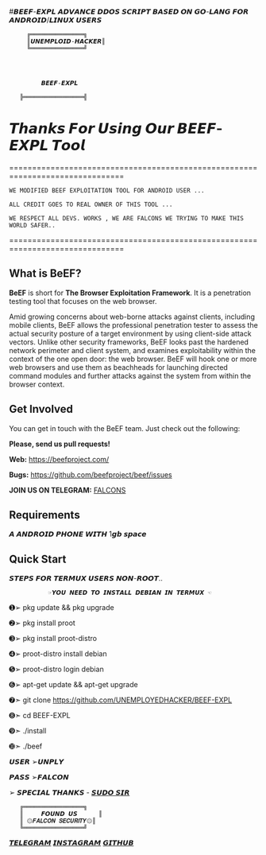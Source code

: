 
#𝘽𝙀𝙀𝙁-𝙀𝙓𝙋𝙇
𝘼𝘿𝙑𝘼𝙉𝘾𝙀 𝘿𝘿𝙊𝙎 𝙎𝘾𝙍𝙄𝙋𝙏 𝘽𝘼𝙎𝙀𝘿 𝙊𝙉 𝙂𝙊-𝙇𝘼𝙉𝙂 𝙁𝙊𝙍 𝘼𝙉𝘿𝙍𝙊𝙄𝘿/𝙇𝙄𝙉𝙐𝙓 𝙐𝙎𝙀𝙍𝙎

         ╔═══════════════╗
         ║𝙐𝙉𝙀𝙈𝙋𝙇𝙊𝙄𝘿-𝙃𝘼𝘾𝙆𝙀𝙍║    
         ╚═══════════════╝


     
     
             𝘽𝙀𝙀𝙁-𝙀𝙓𝙋𝙇   
     
       ╠═════════════════╣

# 𝙏𝙝𝙖𝙣𝙠𝙨 𝙁𝙤𝙧 𝙐𝙨𝙞𝙣𝙜 𝙊𝙪𝙧 𝘽𝙀𝙀𝙁-𝙀𝙓𝙋𝙇  𝙏𝙤𝙤𝙡





===============================================================================

    WE MODIFIED BEEF EXPLOITATION TOOL FOR ANDROID USER ...

    ALL CREDIT GOES TO REAL OWNER OF THIS TOOL ...

    WE RESPECT ALL DEVS. WORKS , WE ARE FALCONS WE TRYING TO MAKE THIS WORLD SAFER..

===============================================================================

What is BeEF?
-------------

__BeEF__ is short for __The Browser Exploitation Framework__. It is a penetration testing tool that focuses on the web browser.

Amid growing concerns about web-borne attacks against clients, including mobile clients, BeEF allows the professional penetration tester to assess the actual security posture of a target environment by using client-side attack vectors. Unlike other security frameworks, BeEF looks past the hardened network perimeter and client system, and examines exploitability within the context of the one open door: the web browser. BeEF will hook one or more web browsers and use them as beachheads for launching directed command modules and further attacks against the system from within the browser context.


Get Involved
------------

You can get in touch with the BeEF team. Just check out the following:


__Please, send us pull requests!__

__Web:__ https://beefproject.com/

__Bugs:__ https://github.com/beefproject/beef/issues

__JOIN US ON TELEGRAM:__ [FALCONS](https://T.ME/FALCON_SECURITY)


Requirements
------------

𝘼 𝘼𝙉𝘿𝙍𝙊𝙄𝘿 𝙋𝙃𝙊𝙉𝙀 𝙒𝙄𝙏𝙃 1𝙜𝙗 𝙨𝙥𝙖𝙘𝙚 

Quick Start
-----------

𝙎𝙏𝙀𝙋𝙎 𝙁𝙊𝙍 𝙏𝙀𝙍𝙈𝙐𝙓 𝙐𝙎𝙀𝙍𝙎 𝙉𝙊𝙉-𝙍𝙊𝙊𝙏..

               ☞𝙔𝙊𝙐 𝙉𝙀𝙀𝘿 𝙏𝙊 𝙄𝙉𝙎𝙏𝘼𝙇𝙇 𝘿𝙀𝘽𝙄𝘼𝙉 𝙄𝙉 𝙏𝙀𝙍𝙈𝙐𝙓 ☜

➊➢ pkg update && pkg upgrade

➋➢ pkg install proot 

➌➢ pkg install proot-distro

➍➢ proot-distro install debian

➎➢ proot-distro login debian

➏➢ apt-get update && apt-get upgrade

➐➣ git clone https://github.com/UNEMPLOYEDHACKER/BEEF-EXPL

➑➣ cd BEEF-EXPL

➒➣ ./install

➓➣ ./beef

𝙐𝙎𝙀𝙍 ➢𝙐𝙉𝙋𝙇𝙔

𝙋𝘼𝙎𝙎 ➢𝙁𝘼𝙇𝘾𝙊𝙉


➢ 𝙎𝙋𝙀𝘾𝙄𝘼𝙇 𝙏𝙃𝘼𝙉𝙆𝙎 - [𝙎𝙐𝘿𝙊 𝙎𝙄𝙍](https://t.me/II_SUDO_II)

       ╔═════════════════╗
       ║     𝙁𝙊𝙐𝙉𝘿 𝙐𝙎      ║
       ║ ۞𝙁𝘼𝙇𝘾𝙊𝙉 𝙎𝙀𝘾𝙐𝙍𝙄𝙏𝙔۞║
       ╚═════════════════╝

[𝙏𝙀𝙇𝙀𝙂𝙍𝘼𝙈](https://t.me/II_HACKER_II)                 [𝙄𝙉𝙎𝙏𝘼𝙂𝙍𝘼𝙈](https://www.instagram.com/unemploid_hacker?igsh=MWRyeWd4Z2JjdnN3aQ==)                             [𝙂𝙄𝙏𝙃𝙐𝘽](https://github.com/UNEMPLOYEDHACKER)


